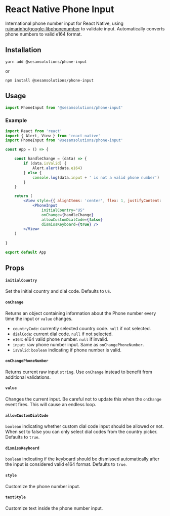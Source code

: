 # React Native Phone Input

International phone number input for React Native, using [ruimarinho/google-libphonenumber](https://github.com/ruimarinho/google-libphonenumber) to validate input. Automatically converts phone numbers to valid e164 format.

## Installation

```
yarn add @sesamsolutions/phone-input
```

or

```
npm install @sesamsolutions/phone-input
```

## Usage

```jsx
import PhoneInput from '@sesamsolutions/phone-input'
```

### Example

```jsx
import React from 'react'
import { Alert, View } from 'react-native'
import PhoneInput from '@sesamsolutions/phone-input'

const App = () => {

    const handleChange = (data) => {
        if (data.isValid) {
            Alert.alert(data.e164)
        } else {
            console.log(data.input + ' is not a valid phone number')
        }
    }

    return (
        <View style={{ alignItems: 'center', flex: 1, justifyContent: 'center' }}>
            <PhoneInput
                initialCountry="US"
                onChange={handleChange}
                allowCustomDialCode={false}
                dismissKeyboard={true} />
        </View>
    )
    
}

export default App
```

## Props

#### `initialCountry`

Set the initial country and dial code. Defaults to `US`.

#### `onChange`

Returns an object containing information about the Phone number every time the input or `value` changes.

* `countryCode`: currently selected country code. `null` if not selected.
* `dialCode`: current dial code. `null` if not selected.
* `e164`: e164 valid phone number. `null` if invalid.
* `input`: raw phone number input. Same as `onChangePhoneNumber`.
* `isValid`: `boolean` indicating if phone number is valid.

#### `onChangePhoneNumber`

Returns current raw input `string`. Use `onChange` instead to benefit from additional validations.

#### `value`

Changes the current input.
Be careful not to update this when the `onChange` event fires. This will cause an endless loop.

#### `allowCustomDialCode`

`boolean` indicating whether custom dial code input should be allowed or not. When set to false you can only select dial codes from the country picker. Defaults to `true`.

#### `dismissKeyboard`

`boolean` indicating if the keyboard should be dismissed automatically after the input is considered valid e164 format. Defaults to `true`.

#### `style`

Customize the phone number input.

#### `textStyle`

Customize text inside the phone number input.
